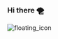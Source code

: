 ### Hi there 🌪️

![floating_icon](https://github.com/user-attachments/assets/57b0d862-c187-4431-99a2-a99a031d7cea)
